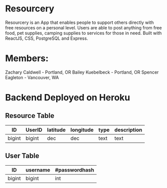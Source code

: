 # Resourcery

Resourcery is an App that enables people to support others directly with free resources on a personal level.
Users are able to post anything from free food, pet supplies, camping supplies to services for those in need.
Built with ReactJS, CSS, PostgreSQL and Express.

# Members:

Zachary Caldwell - Portland, OR
Bailey Kuebelbeck - Portland, OR
Spencer Eagleton - Vancouver, WA

# Backend Deployed on Heroku

## Resource Table

| ID     | UserID | latitude | longitude | type | description |
| ------ | ------ | -------- | --------- | ---- | ----------- |
| bigint | bigint | dec      | dec       | text | text        |

## User Table

| ID     | username | #passwordhash |
| ------ | -------- | ------------- |
| bigint | bigint   | int           |
